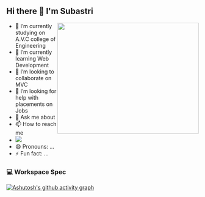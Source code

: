 ## Hi there 👋  I'm Subastri
<img align="right" width="370" height="290" src="">

- 🔭 I’m currently studying on A.V.C college of Engineering
- 🌱 I’m currently learning Web Development
- 👯 I’m looking to collaborate on MVC
- 🤔 I’m looking for help with placements on Jobs
- 💬 Ask me about 
- 📫 How to reach me</br>
- [<img src="https://img.shields.io/badge/LinkedIn-0077B5?style=for-the-badge&logo=linkedin&logoColor=white" />](www.linkedin.com/in/subastri-p)
- 😄 Pronouns: ...
- ⚡ Fun fact: ...
### 💻 Workspace Spec
[![Ashutosh's github activity graph](https://github-readme-activity-graph.vercel.app/graph?username=Subastri&bg_color=231f21&color=4c9e91&line=1a818e&point=18a534&area=true&hide_border=true)](https://github.com/ashutosh00710/github-readme-activity-graph)
